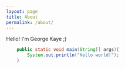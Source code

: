 ```yaml
---
layout: page
title: About
permalink: /about/
---
```


Hello! I'm George Kaye ;)

```java
    public static void main(String[] args){
        System.out.println("Hello world!");
    }
```

